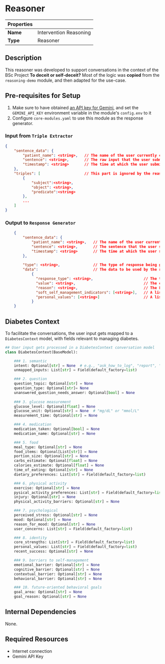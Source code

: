 # Reasoner
| Properties    |                        |
| ------------- |------------------------|
| **Name**      | Intervention Reasoning |
| **Type**      | Reasoner               |


## Description
This reasoner was developed to support conversations in the context of the BSc Project **To deceit or self-deceit?**
Most of the logic was **copied** from the `reasoning-demo` module, and then adapted for the use-case. 

## Pre-requisites for Setup
1. Make sure to have obtained [an API key for Gemini](https://ai.google.dev/gemini-api/docs/api-key), and set the `GEMINI_API_KEY` environment variable in the module's `config.env` to it
2. Configure `core-modules.yaml` to use this module as the response generator.

### Input from `Triple Extractor`
```JSON
{
    "sentence_data": {
        "patient_name": <string>,   // The name of the user currently chatting
        "sentence": <string>,       // The raw input that the user submitted
        "timestamp": <string>       // The time at which the user submitted the sentence (ISO format)
    },
    "triples": [                    // This part is ignored by the reasoner, but was kept from the cloned module
        {
            "subject":<string>, 
            "object": <string>, 
            "predicate":<string>
        },
        ...
    ]
}
```
### Output to `Response Generator`
```JSON
	{
        "sentence_data": {
            "patient_name": <string>,   // The name of the user currently chatting.
            "sentence": <string>,       // The sentence that the user submitted.
            "timestamp": <string>       // The time at which the user submitted the sentence (ISO format).
        },
  
        "type": <string>,               // The type of response being generated, corresponds to "response_type" in the data.
        "data":                         // The data to be used by the response generator.
            {                     
              "response_type": <string>,                       // The type of response to be generated, one of ack, question, answer, greeting, closing.
              "value": <string>,                               // The content that the response should contain, as atomic as possible.
              "reason": <string>,                              // The LLM's justification for the given response.
              "soft_self_management_indicators": [<string>],   // A list of inferred indicators that might indicate struggle with self-management.
              "personal_values": [<string>]                    // A list of personal values that the user has expressed in (previous) conversations.
            }       
	}
```

## Diabetes Context
To facilitate the conversations, the user input gets mapped to a `DiabetesContext` model, with fields relevant to managing diabetes. 

```Python
## User input gets processed in a DiabetesContext conversation model
class DiabetesContext(BaseModel):

    ### 1. semantic 
    intent: Optional[str] = None  # e.g., "ask_how_to_log", "report", "complaint"
    unmapped_inputs: List[str] = Field(default_factory=list)

    ### 2. question 
    question_topic: Optional[str] = None
    question_type: Optional[str]= None
    unanswered_question_needs_answer: Optional[bool] = None
    
    ### 3. glucose measurement 
    glucose_level: Optional[float] = None
    glucose_unit: Optional[str] = None  # "mg/dL" or "mmol/L"
    measurement_time: Optional[str] = None

    ### 4. medication 
    medication_taken: Optional[bool] = None
    medication_name: Optional[str] = None

    ### 5. food 
    meal_type: Optional[str] = None          
    food_items: Optional[List[str]] = None  
    portion_size: Optional[str] = None       
    carbs_estimate: Optional[float] = None   
    calories_estimate: Optional[float] = None 
    time_of_eating: Optional[str] = None
    dietary_preferences: List[str] = Field(default_factory=list) 

    ### 6. physical activity 
    exercise: Optional[str] = None
    pysical_activity_preferences: List[str] = Field(default_factory=list)
    injury: Optional[str] = None
    physical_activity_barriers: Optional[str] = None

    ### 7. psychological 
    perceived_stress: Optional[str] = None
    mood: Optional[str] = None
    reason_for_mood: Optional[str] = None
    user_concerns: List[str] = Field(default_factory=list) 

    ### 8. identity 
    core_strengths: List[str] = Field(default_factory=list) 
    personal_values: List[str] = Field(default_factory=list)
    recent_success: Optional[str] = None 

    ### 9. barriers to self-management 
    emotional_barrier: Optional[str] = None       
    cognitive_barrier: Optional[str] = None      
    contextual_barrier: Optional[str] = None     
    behavioral_barrier: Optional[str] = None  

    ### 10. future-oriented behavioral goals 
    goal_area: Optional[str] = None    
    goal_reason: Optional[str] = None  

```

## Internal Dependencies
None.

## Required Resources
- Internet connection
- Gemini API Key